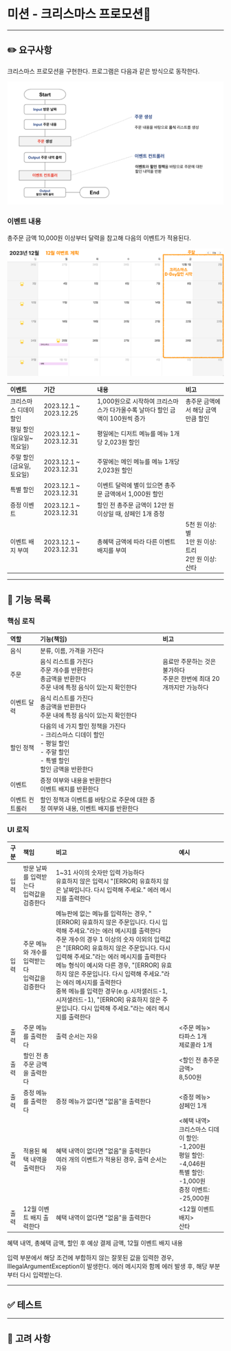 # 미션 - 크리스마스 프로모션🎅

--- 
## ✏️ 요구사항 

크리스마스 프로모션을 구현한다. 프로그램은 다음과 같은 방식으로 동작한다.

![](flowchart.png)

### 이벤트 내용

총주문 금액 10,000원 이상부터 달력을 참고해 다음의 이벤트가 적용된다.

![](../image.png)



| 이벤트             | 기간                      | 내용                                             | 비고                  |
|:----------------|:------------------------|:-----------------------------------------------|:--------------------|
| 크리스마스 디데이 할인    | 2023.12.1 ~ 2023.12.25  | 1,000원으로 시작하여 크리스마스가 다가올수록 날마다 할인 금액이 100원씩 증가 | 총주문 금액에서 해당 금액만큼 할인 ||
| 평일 할인(일요일~목요일)  | 2023.12.1 ~ 2023.12.31  | 평일에는 디저트 메뉴를 메뉴 1개당 2,023원 할인                  |                     |
| 주말 할인(금요일, 토요일) | 2023.12.1 ~ 2023.12.31  | 주말에는 메인 메뉴를 메뉴 1개당 2,023원 할인                   |                     |
| 특별 할인           | 2023.12.1 ~ 2023.12.31  | 이벤트 달력에 별이 있으면 총주문 금액에서 1,000원 할인              |                     |
| 증정 이벤트          | 2023.12.1 ~ 2023.12.31  | 할인 전 총주문 금액이 12만 원 이상일 때, 샴페인 1개 증정            |                     |
| 이벤트 배지 부여       | 2023.12.1 ~ 2023.12.31  | 총혜택 금액에 따라 다른 이벤트 배지를 부여                       | 5천 원 이상: 별 <br/>1만 원 이상: 트리<br/> 2만 원 이상: 산타                                   |


---

## 🚀 기능 목록


### 핵심 로직

| 역할       | 기능(책임)                                                                                      | 비고                                          |
|:---------|:--------------------------------------------------------------------------------------------|:--------------------------------------------|
| 음식       | 분류, 이름, 가격을 가진다                                                                             |                                             |
| 주문       | 음식 리스트를 가진다<br/>주문 개수를 반환한다<br/>총금액을 반환한다<br/>주문 내에 특정 음식이 있는지 확인한다<br/>                    | 음료만 주문하는 것은 불가하다<br/>주문은 한번에 최대 20개까지만 가능하다 |
| 이벤트 달력   | 음식 리스트를 가진다<br/>총금액을 반환한다<br/>주문 내에 특정 음식이 있는지 확인한다                                         |                                             |
| 할인 정책    | 다음의 네 가지 할인 정책을 가진다<br/>- 크리스마스 디데이 할인<br/>- 평일 할인<br/>- 주말 할인<br/>- 특별 할인 <br/>할인 금액을 반환한다 |                                             |
| 이벤트      | 증정 여부와 내용을 반환한다<br/>이벤트 배지를 반환한다                                                            |                                             |
| 이벤트 컨트롤러 | 할인 정책과 이벤트를 바탕으로 주문에 대한 증정 여부와 내용, 이벤트 배지를 반환한다                                             |                                             |

### UI 로직

| 구분 | 책임                             | 비고                                                                                                                                                                                                                                                                                                                                    | 예시                                                                                                                        |
|:---|:-------------------------------|:--------------------------------------------------------------------------------------------------------------------------------------------------------------------------------------------------------------------------------------------------------------------------------------------------------------------------------------|:--------------------------------------------------------------------------------------------------------------------------|
| 입력 | 방문 날짜를 입력받는다<br/>입력값을 검증한다     | 1~31 사이의 숫자만 입력 가능하다<br/> 유효하지 않은 입력시 "[ERROR] 유효하지 않은 날짜입니다. 다시 입력해 주세요." 에러 메시지를 출력한다                                                                                                                                                                                                                                               |                                                                                                                           |
| 입력 | 주문 메뉴와 개수를 입력받는다<br/>입력값을 검증한다 | 메뉴판에 없는 메뉴를 입력하는 경우, "[ERROR] 유효하지 않은 주문입니다. 다시 입력해 주세요."라는 에러 메시지를 출력한다<br/>주문 개수의 경우 1 이상의 숫자 이외의 입력값은 "[ERROR] 유효하지 않은 주문입니다. 다시 입력해 주세요."라는 에러 메시지를 출력한다 <br/>메뉴 형식이 예시와 다른 경우, "[ERROR] 유효하지 않은 주문입니다. 다시 입력해 주세요."라는 에러 메시지를 출력한다 <br/>중복 메뉴를 입력한 경우(e.g. 시저샐러드-1,시저샐러드-1), "[ERROR] 유효하지 않은 주문입니다. 다시 입력해 주세요."라는 에러 메시지를 출력한다 |                                                                                                                           |
| 출력 | 주문 메뉴를 출력한다                    | 출력 순서는 자유                                                                                                                                                                                                                                                                                                                             | <주문 메뉴><br/>타파스 1개<br/>제로콜라 1개                                                                                            |
| 출력 | 할인 전 총주문 금액을 출력한다              |                                                                                                                                                                                                                                                                                                                                       | <할인 전 총주문 금액> <br/>8,500원                                                                                                 |
| 출력 | 증정 메뉴를 출력한다                    | 증정 메뉴가 없다면 "없음"을 출력한다                                                                                                                                                                                                                                                                                                                 | <증정 메뉴> <br/>샴페인 1개                                                                                                       |
| 출력 | 적용된 혜택 내역을 출력한다                | 혜택 내역이 없다면 "없음"을 출력한다<br/> 여러 개의 이벤트가 적용된 경우, 출력 순서는 자유                                                                                                                                                                                                                                                                               | <혜택 내역><br/>크리스마스 디데이 할인: -1,200원<br/>평일 할인: -4,046원<br/>특별 할인: -1,000원<br/>증정 이벤트: -25,000원                              |
| 출력 | 12월 이벤트 배지 출력한다                | 혜택 내역이 없다면 "없음"을 출력한다       | <12월 이벤트 배지><br/>산타           |

혜택 내역, 총혜택 금액, 할인 후 예상 결제 금액, 12월 이벤트 배지 내용


입력 부분에서 해당 조건에 부합하지 않는 잘못된 값을 입력한 경우, IllegalArgumentException이 발생한다.
에러 메시지와 함께 에러 발생 후, 해당 부분부터 다시 입력받는다.

---

## ✅ 테스트 

---

## 🤔 고려 사항
